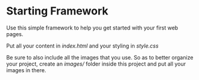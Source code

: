 # Starting Framework

Use this simple framework to help you get started with your first web pages.

Put all your content in *index.html* and your styling in *style.css*

Be sure to also include all the images that you use.
So as to better organize your project, create an *images/* folder inside this
project and put all your images in there.
